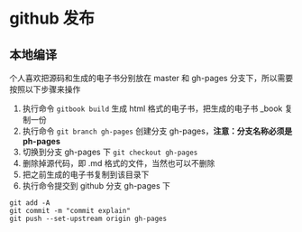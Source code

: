# github 发布

## 本地编译
个人喜欢把源码和生成的电子书分别放在 master 和 gh-pages 分支下，所以需要按照以下步骤来操作

1. 执行命令 `gitbook build` 生成 html 格式的电子书，把生成的电子书 _book 复制一份
2. 执行命令 `git branch gh-pages` 创建分支 gh-pages，**注意：分支名称必须是 ph-pages**
3. 切换到分支 gh-pages 下 `git checkout gh-pages`
4. 删除掉源代码，即 .md 格式的文件，当然也可以不删除
5. 把之前生成的电子书复制到该目录下
6. 执行命令提交到 github 分支 gh-pages 下
```
git add -A
git commit -m "commit explain"
git push --set-upstream origin gh-pages
```